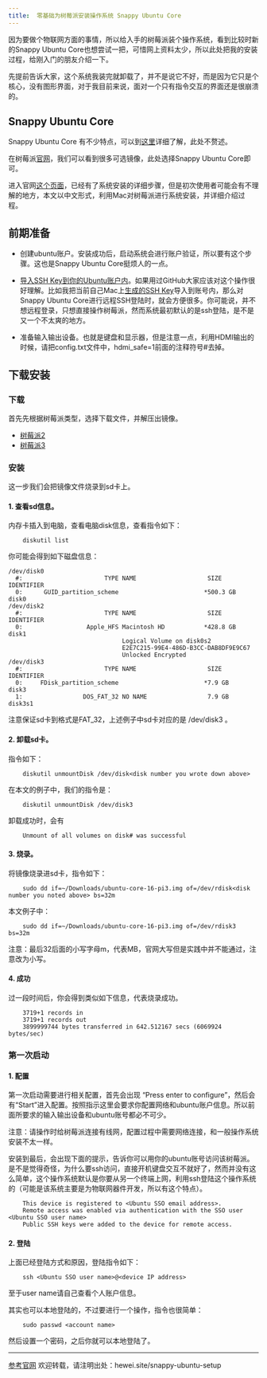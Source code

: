```yaml
---
title:  零基础为树莓派安装操作系统 Snappy Ubuntu Core
---
```


因为要做个物联网方面的事情，所以给入手的树莓派装个操作系统，看到比较时新的Snappy Ubuntu Core也想尝试一把，可惜网上资料太少，所以此处把我的安装过程，给刚入门的朋友介绍一下。

>
先提前告诉大家，这个系统我装完就卸载了，并不是说它不好，而是因为它只是个核心，没有图形界面，对于我目前来说，面对一个只有指令交互的界面还是很崩溃的。

<!--more-->

## Snappy Ubuntu Core

Snappy Ubuntu Core 有不少特点，可以到[这里](http://www.techweb.com.cn/network/system/2015-11-20/2229163.shtml)详细了解，此处不赘述。

在树莓派[官网](https://www.raspberrypi.org/downloads/)，我们可以看到很多可选镜像，此处选择Snappy Ubuntu Core即可。

进入官网[这个页面](https://developer.ubuntu.com/en/snappy/start/raspberry-pi-2/)，已经有了系统安装的详细步骤，但是初次使用者可能会有不理解的地方，本文以中文形式，利用Mac对树莓派进行系统安装，并详细介绍过程。

## 前期准备

- 创建ubuntu账户。安装成功后，启动系统会进行账户验证，所以要有这个步骤。这也是Snappy Ubuntu Core挺烦人的一点。

- [导入SSH Key到你的Ubuntu账户内](https://login.ubuntu.com/ssh-keys)。如果用过GitHub大家应该对这个操作很好理解。比如我把当前自己Mac上[生成的SSH Key](https://help.ubuntu.com/community/SSH/OpenSSH/Keys)导入到账号内，那么对Snappy Ubuntu Core进行远程SSH登陆时，就会方便很多。你可能说，并不想远程登录，只想直接操作树莓派，然而系统最初默认的是ssh登陆，是不是又一个不太爽的地方。

- 准备输入输出设备。也就是键盘和显示器，但是注意一点，利用HDMI输出的时候，请把config.txt文件中，hdmi_safe=1前面的注释符号#去掉。

## 下载安装

### 下载

首先先根据树莓派类型，选择下载文件，并解压出镜像。 
 
- [树莓派2](http://releases.ubuntu.com/ubuntu-core/16/ubuntu-core-16-pi2.img.xz)  
- [树莓派3](http://releases.ubuntu.com/ubuntu-core/16/ubuntu-core-16-pi3.img.xz)

### 安装 

这一步我们会把镜像文件烧录到sd卡上。

####  1. 查看sd信息。
内存卡插入到电脑，查看电脑disk信息，查看指令如下： 

```
    diskutil list
```
你可能会得到如下磁盘信息：

```
/dev/disk0
  #:                       TYPE NAME                    SIZE       IDENTIFIER
  0:      GUID_partition_scheme                        *500.3 GB   disk0
/dev/disk2
  #:                       TYPE NAME                    SIZE       IDENTIFIER
  0:                  Apple_HFS Macintosh HD           *428.8 GB   disk1
                                Logical Volume on disk0s2
                                E2E7C215-99E4-486D-B3CC-DAB8DF9E9C67
                                Unlocked Encrypted
/dev/disk3
  #:                       TYPE NAME                    SIZE       IDENTIFIER
  0:     FDisk_partition_scheme                        *7.9 GB     disk3
  1:                 DOS_FAT_32 NO NAME                 7.9 GB     disk3s1
```
注意保证sd卡到格式是FAT_32，上述例子中sd卡对应的是 /dev/disk3 。

####  2. 卸载sd卡。
指令如下：

```
    diskutil unmountDisk /dev/disk<disk number you wrote down above>
```

在本文的例子中，我们的指令是：

```
    diskutil unmountDisk /dev/disk3
```

卸载成功时，会有

```
    Unmount of all volumes on disk# was successful
```

#### 3. 烧录。
将镜像烧录进sd卡，指令如下：

```
    sudo dd if=~/Downloads/ubuntu-core-16-pi3.img of=/dev/rdisk<disk number you noted above> bs=32m
```
本文例子中：

```
    sudo dd if=~/Downloads/ubuntu-core-16-pi3.img of=/dev/rdisk3 bs=32m
```

注意：最后32后面的小写字母m，代表MB，官网大写但是实践中并不能通过，注意改为小写。

#### 4. 成功
 
 过一段时间后，你会得到类似如下信息，代表烧录成功。
 
```
    3719+1 records in
    3719+1 records out
    3899999744 bytes transferred in 642.512167 secs (6069924 bytes/sec)
```
   
### 第一次启动

#### 1. 配置
第一次启动需要进行相关配置，首先会出现 “Press enter to configure”，然后会有“Start”进入配置。按照指示这里会要求你配置网络和ubuntu账户信息。所以前面所要求的输入输出设备和ubuntu账号都必不可少。

注意：请操作时给树莓派连接有线网，配置过程中需要网络连接，和一般操作系统安装不太一样。  

安装到最后，会出现下面的提示，告诉你可以用你的ubuntu账号访问该树莓派。是不是觉得奇怪，为什么要ssh访问，直接开机键盘交互不就好了，然而并没有这么简单，这个操作系统默认是你要从另一个终端上网，利用ssh登陆这个操作系统的（可能是该系统主要是为物联网器件开发，所以有这个特点）。
```
    This device is registered to <Ubuntu SSO email address>.
    Remote access was enabled via authentication with the SSO user <Ubuntu SSO user name>
    Public SSH keys were added to the device for remote access.
```

#### 2. 登陆

上面已经登陆方式和原因，登陆指令如下：

```
    ssh <Ubuntu SSO user name>@<device IP address>
```
至于user name请自己查看个人账户信息。

其实也可以本地登陆的，不过要进行一个操作，指令也很简单：

```
    sudo passwd <account name> 
```
然后设置一个密码，之后你就可以本地登陆了。


---
[参考官网](https://developer.ubuntu.com/en/snappy/start/raspberry-pi-2/)
欢迎转载，请注明出处：hewei.site/snappy-ubuntu-setup

    
    













